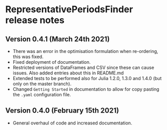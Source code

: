 RepresentativePeriodsFinder release notes
==========================================

Version 0.4.1 (March 24th 2021)
---------------------------------
- There was an error in the optimisation formulation when re-ordering, this was fixed.
- Fixed deployment of documentation.
- Restricted versions of DataFrames and CSV since these can cause issues. Also added entries about this in README.md
- Extended tests to be performed also for Julia 1.2.0, 1.3.0 and 1.4.0 (but only on the master branch).
- Changed `Getting Started` in documentation to allow for copy pasting the `.yaml` configuration file.

Version 0.4.0 (February 15th 2021)
---------------------------------
- General overhaul of code and increased documentation.